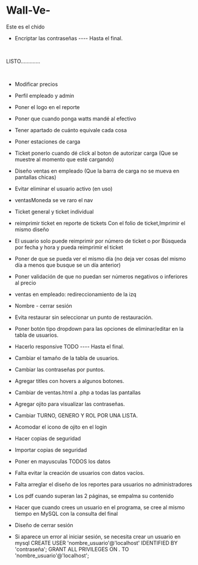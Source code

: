 # Wall-Ve-
Este es el chido


* Encriptar las contraseñas ---- Hasta el final.




<br>

LISTO.............

<br>



* Modificar precios
* Perfil empleado y admin
* Poner el logo en el reporte
* Poner que cuando ponga watts mandé al efectivo
* Tener apartado de cuánto equivale cada cosa
* Poner estaciones de carga
* Ticket ponerlo cuando dé click al boton de autorizar carga (Que se muestre al momento que esté cargando)
* Diseño ventas en empleado (Que la barra de carga no se mueva en pantallas chicas)
* Evitar eliminar el usuario activo (en uso)
* ventasMoneda se ve raro el nav
* Ticket general y ticket individual
* reimprimir ticket en reporte de tickets Con el folio de ticket,Imprimir el mismo diseño
* El usuario solo puede reimprimir por número de ticket o por Búsqueda por fecha y hora y pueda reimprimir el ticket
* Poner de que se pueda ver el mismo día (no deja ver cosas del mismo día a menos que busque se un día anterior)
* Poner validación de que no puedan ser números negativos o inferiores al precio 
* ventas en empleado: redireccionamiento de la izq
* Nombre - cerrar sesión 
* Evita restaurar sin seleccionar un punto de restauración.
* Poner botón tipo dropdown para las opciones de eliminar/editar en la tabla de usuarios.

* Hacerlo responsive TODO ---- Hasta el final.
* Cambiar el tamaño de la tabla de usuarios. 
* Cambiar las contraseñas por puntos.
* Agregar titles con hovers a algunos botones.
* Cambiar de ventas.html a .php a todas las pantallas
* Agregar ojito para visualizar las contraseñas.
* Cambiar TURNO, GENERO Y ROL POR UNA LISTA.
* Acomodar el icono de ojito en el login
* Hacer copias de seguridad
* Importar copias de seguridad
* Poner en mayusculas TODOS los datos
* Falta evitar la creación de usuarios con datos vacíos.
* Falta arreglar el diseño de los reportes para usuarios no administradores
* Los pdf cuando superan las 2 páginas, se empalma su contenido
* Hacer que cuando crees un usuario en el programa, se cree al mismo tiempo en MySQL con la consulta del final
* Diseño de cerrar sesión

* Si aparece un error al iniciar sesión, se necesita crear un usuario en mysql
CREATE USER 'nombre_usuario'@'localhost' IDENTIFIED BY 'contraseña';
GRANT ALL PRIVILEGES ON *.* TO 'nombre_usuario'@'localhost';
